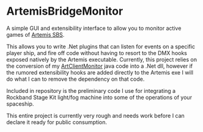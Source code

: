 ArtemisBridgeMonitor
================
A simple GUI and extensibility interface to allow you to monitor active games of [Artemis SBS](http://www.artemis.eochu.com/).

This allows you to write .Net plugins that can listen for events on a specific player ship, and fire off code without having to resort to the DMX hooks exposed natively by the Artemis executable. Currently, this project relies on the conversion of my [ArtClientMonitor](https://github.com/mentalspike/ArtClientMonitor) java code into a .Net dll, however if the rumored extensibility hooks are added directly to the Artemis exe I will do what I can to remove the dependency on that code.

Included in repository is the preliminary code I use for integrating a Rockband Stage Kit light/fog machine into some of the operations of your spaceship.

This entire project is currently very rough and needs work before I can declare it ready for public consumption.
